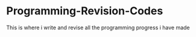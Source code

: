 # Programming-Revision-Codes
This is where i write and revise all the programming progress i have made
